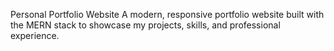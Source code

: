 Personal Portfolio Website
A modern, responsive portfolio website built with the MERN stack to showcase my projects, skills, and professional experience.
